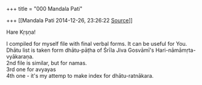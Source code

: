 +++
title = "000 Mandala Pati"

+++
[[Mandala Pati	2014-12-26, 23:26:22 [Source](https://groups.google.com/g/samskrita/c/lq_3sRpa56E)]]



Hare Kṛṣṇa!  
  
I compiled for myself file with final verbal forms. It can be useful for You. Dhātu list is taken form dhātu-pāṭha of Śrīla Jiva Gosvāmī's Hari-nāmāmṛta-vyākaraṇa.  
2nd file is similar, but for namas.  
3rd one for avyayas  
4th one - it's my attemp to make index for dhātu-ratnākara.  

